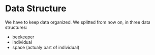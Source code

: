 # Data Structure

We have to keep data organized. We splitted from now on, in three data structures:

  * beekeeper
  * individual
  * space (actualy part of individual)

